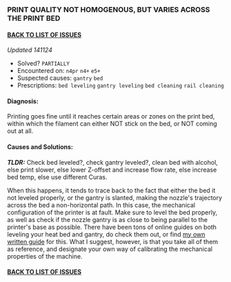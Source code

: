 ### PRINT QUALITY NOT HOMOGENOUS, BUT VARIES ACROSS THE PRINT BED

#### [BACK TO LIST OF ISSUES](../ENCOUNTERED_ISSUES.md)

*Updated 141124*
- Solved? `PARTIALLY`
- Encountered on: `n4pr` `n4+` `e5+`
- Suspected causes: `gantry` `bed`
- Prescriptions: `bed leveling` `gantry leveling` `bed cleaning` `rail cleaning`

#### Diagnosis:
Printing goes fine until it reaches certain areas or zones on the print bed, within which the filament can either NOT stick on the bed, or NOT coming out at all.

#### Causes and Solutions:
***TLDR:*** Check bed leveled?, check gantry leveled?, clean bed with alcohol, else print slower, else lower Z-offset and increase flow rate, else increase bed temp, else use different Curas.

When this happens, it tends to trace back to the fact that either the bed it not leveled properly, or the gantry is slanted, making the nozzle's trajectory across the bed a non-horizontal path. In this case, the mechanical configuration of the printer is at fault. Make sure to level the bed properly, as well as check if the nozzle gantry is as close to being parallel to the printer's base as possible. There have been tons of online guides on both leveling your heat bed and gantry, do check them out, or find [my own written guide](guides/[GUIDE]_BED_GANTRY_LEVELING.md) for this. What I suggest, however, is that you take all of them as reference, and designate your own way of calibrating the mechanical properties of the machine.

#### [BACK TO LIST OF ISSUES](../ENCOUNTERED_ISSUES.md)